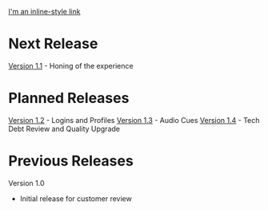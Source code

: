 [I'm an inline-style link](https://www.google.com)
# Next Release
[Version 1.1](https://github.com/jim-hill-r/BlueSteel/projects/1) - Honing of the experience

# Planned Releases
[Version 1.2](https://github.com/jim-hill-r/BlueSteel/projects/2) - Logins and Profiles
[Version 1.3](https://github.com/jim-hill-r/BlueSteel/projects/3) - Audio Cues
[Version 1.4](https://github.com/jim-hill-r/BlueSteel/projects/4) - Tech Debt Review and Quality Upgrade

# Previous Releases
Version 1.0
- Initial release for customer review
